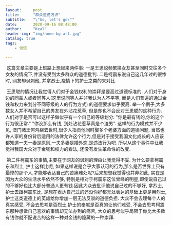 ```yaml
---
layout:     post
title:      "群众道德浅识"
subtitle:   "\"Go, let's go\""
date:       2020-09-16 08:48:00
author:     "Keal"
header-img: "img/home-bg-art.jpg"
catalog: true
tags:
    - 领悟

---
```


​		这篇文章主要是上班路上想起来两件事: 一是王思聪频繁换女友甚至同时交往多个女友的情况下,并没有受到太多群众的道德批判. 二是柯震东说自己这几年过的很惨时, 网友却讽刺他, 并拿烈士,疫情下的护士之类的来对比.

​		王思聪的情况让我觉得人们对于金钱权利的崇拜是要高过道德标准的.  人们对于身边的同辈人或者同等人(这里说同等人并非我认为人不平等, 而是人们普遍的通过金钱和权力来划分不同等级的人的行为方式) 的道德要求似乎要高. 举一个例子,大多数女人并不希望自己的男友在外沾花惹草, 但是却也不会反对王思聪的这种行为. 人们对于是否可以这样子做似乎有一个自己的等级划分: "你是最有钱的,你的这个行为很正常." "你没那么有钱, 到处沾花惹草真是个渣男". 这样的行为模式并不少见, 澳门赌王何鸿粲去世时,很少人指责他同时娶多个老婆方面的道德问题, 当然也许人家的身份背后适用的法律允许这个行为,但是对于接受我国文化成长的人应该都知道一夫一妻是原则,一夫多妻是婚外恋,是违法行为吧. 所以从这个事件中让我觉得我国大众对于金钱和权力的看法, 还没有发生革命性的改变.

​		第二件柯震东的事情,主要在于网友的讽刺的理由让我觉得不妥. 为什么要拿柯震东和烈士, 护士这样比呢, 如果这样说是合乎大家认可的行为,那么是否世界上只有最惨的那个人,才能够表达自己的苦痛难处呢?后来想想我觉得也并非如此, 实在是因为大众的生活水平依然不够, 特别是相对于柯震东这位曾经的明星,即使说自己过的不够好也比大部分普通人更有钱.因此大众去批评他说自己过的不够好, 拿烈士,护士去跟柯震东比, 是想在表达自己过的还没你好都无处表达的基础上更是用烈士,护士这类道德上的英雄给你增加一层无法反驳的道德负担. 大众不会去理每个人的真实感受, 不会去思考是否烈士,护士的奉献是否真的让他们难受, 不会去思考柯震东那种想做自己喜欢的事情却无法办到的痛苦, 大众的思考似乎局限于你比大多数有钱你就不配说苦的这样一种对金钱的隐藏的一种崇拜.

   